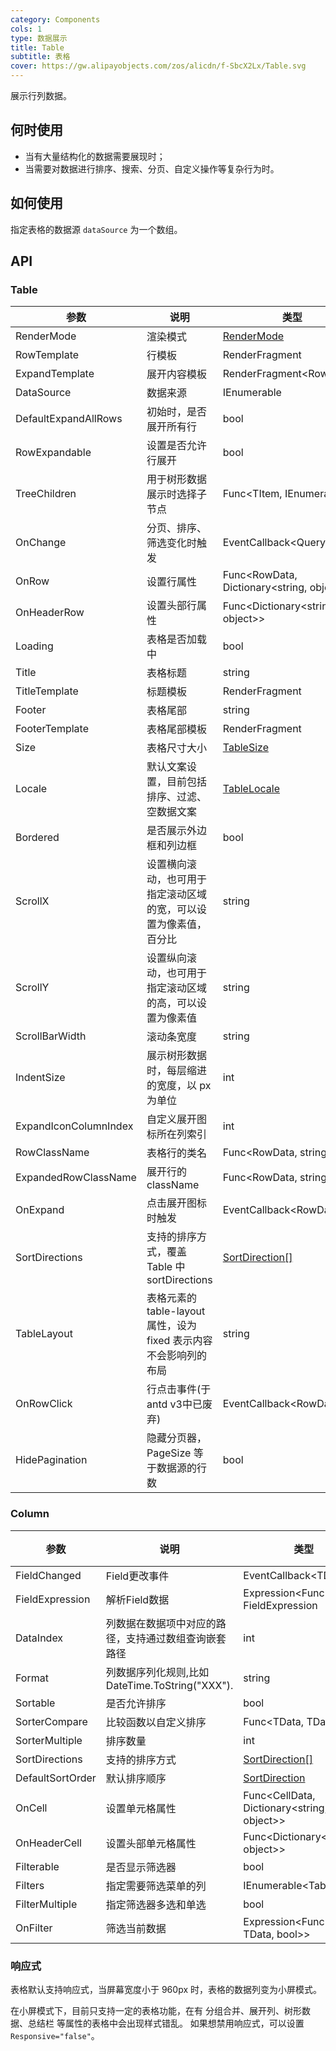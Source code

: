 ```yaml
---
category: Components
cols: 1
type: 数据展示
title: Table
subtitle: 表格
cover: https://gw.alipayobjects.com/zos/alicdn/f-SbcX2Lx/Table.svg
---
```


展示行列数据。

## 何时使用

- 当有大量结构化的数据需要展现时；
- 当需要对数据进行排序、搜索、分页、自定义操作等复杂行为时。

## 如何使用

指定表格的数据源 `dataSource` 为一个数组。


## API
### Table
| 参数             | 说明             | 类型                         | 默认值 |
| ---------------- | ---------------- | ---------------------------- | ------ |
| RenderMode | 渲染模式 | [RenderMode](https://github.com/ant-design-blazor/ant-design-blazor/blob/master/components/core/RenderMode.cs) | RenderMode.Always |
| RowTemplate | 行模板 | RenderFragment | - |
| ExpandTemplate | 展开内容模板 | RenderFragment<RowData<TItem>> | - |
| DataSource | 数据来源 | IEnumerable<TItem> | - |
| DefaultExpandAllRows | 初始时，是否展开所有行 | bool | false |
| RowExpandable | 设置是否允许行展开 | bool | false | - |
| TreeChildren | 用于树形数据展示时选择子节点 | Func<TItem, IEnumerable<TItem>> | - |
| OnChange | 分页、排序、筛选变化时触发 | EventCallback<QueryModel<TItem>> | - |
| OnRow | 设置行属性 | Func<RowData<TItem>, Dictionary<string, object>> | - |
| OnHeaderRow | 设置头部行属性 | Func<Dictionary<string, object>> | - |
| Loading | 表格是否加载中 | bool | false |
| Title | 表格标题 | string | - |
| TitleTemplate | 标题模板 | RenderFragment | - |
| Footer | 表格尾部 | string | - |
| FooterTemplate | 表格尾部模板 | RenderFragment | - |
| Size | 表格尺寸大小 | [TableSize](https://github.com/ant-design-blazor/ant-design-blazor/blob/master/components/table/TableSize.cs) | - |
| Locale | 默认文案设置，目前包括排序、过滤、空数据文案 | [TableLocale](https://github.com/ant-design-blazor/ant-design-blazor/blob/master/components/table/TableLocale.cs) | LocaleProvider.CurrentLocale.Table |
| Bordered | 是否展示外边框和列边框 | bool | false |
| ScrollX | 设置横向滚动，也可用于指定滚动区域的宽，可以设置为像素值，百分比 | string | - |
| ScrollY | 设置纵向滚动，也可用于指定滚动区域的高，可以设置为像素值 | string | - |
| ScrollBarWidth | 滚动条宽度 | string | "17px" |
| IndentSize | 展示树形数据时，每层缩进的宽度，以 px 为单位 | int | 15 |
| ExpandIconColumnIndex | 自定义展开图标所在列索引 | int | - |
| RowClassName | 表格行的类名 | Func<RowData<TItem>, string> | _ => "" |
| ExpandedRowClassName | 展开行的 className | Func<RowData<TItem>, string> | _ => "" |
| OnExpand | 点击展开图标时触发 | EventCallback<RowData<TItem>> | - |
| SortDirections | 支持的排序方式，覆盖 Table 中 sortDirections | [SortDirection[]](https://github.com/ant-design-blazor/ant-design-blazor/blob/master/components/core/SortDirection.cs) | SortDirection.Preset.Default |
| TableLayout | 表格元素的 table-layout 属性，设为 fixed 表示内容不会影响列的布局 | string | - |
| OnRowClick | 行点击事件(于antd v3中已废弃) | EventCallback<RowData<TItem>> | - |
| HidePagination| 隐藏分页器，PageSize 等于数据源的行数 | bool | false |


### Column
| 参数             | 说明             | 类型                         | 默认值 |
| ---------------- | ---------------- | ---------------------------- | ------ |
| FieldChanged | Field更改事件 | EventCallback<TData | - |
| FieldExpression | 解析Field数据 | Expression<Func<TData>> FieldExpression | - |
| DataIndex | 列数据在数据项中对应的路径，支持通过数组查询嵌套路径 | int | - |
| Format | 列数据序列化规则,比如DateTime.ToString("XXX"). | string | - |
| Sortable | 是否允许排序 | bool | false |
| SorterCompare | 比较函数以自定义排序 | Func<TData, TData, int> | - |
| SorterMultiple | 排序数量 | int | - |
| SortDirections | 支持的排序方式 | [SortDirection[]](https://github.com/ant-design-blazor/ant-design-blazor/blob/master/components/core/SortDirection.cs) | - |
| DefaultSortOrder | 默认排序顺序 | [SortDirection](https://github.com/ant-design-blazor/ant-design-blazor/blob/master/components/core/SortDirection.cs) | - |
| OnCell | 设置单元格属性 | Func<CellData, Dictionary<string, object>> | - |
| OnHeaderCell | 设置头部单元格属性 | Func<Dictionary<string, object>> | - |
| Filterable | 是否显示筛选器 | bool | false |
| Filters | 指定需要筛选菜单的列 | IEnumerable<TableFilter<TData>> | - |
| FilterMultiple | 指定筛选器多选和单选 | bool | true |
| OnFilter | 筛选当前数据 | Expression<Func<TData, TData, bool>> | - |
### 响应式

表格默认支持响应式，当屏幕宽度小于 960px 时，表格的数据列变为小屏模式。

在小屏模式下，目前只支持一定的表格功能，在有 分组合并、展开列、树形数据、总结栏 等属性的表格中会出现样式错乱。
如果想禁用响应式，可以设置 `Responsive="false"`。

